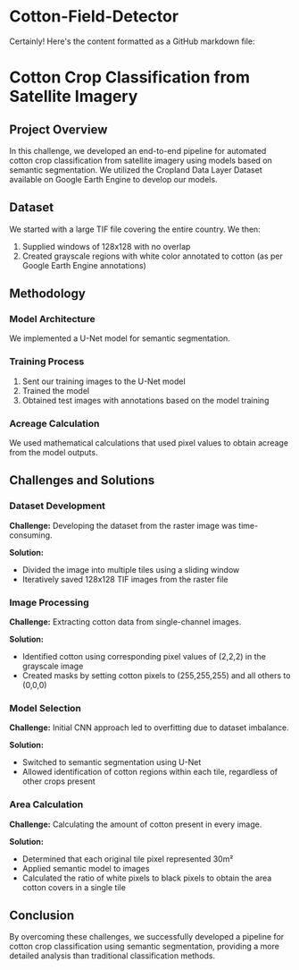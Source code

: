 # Cotton-Field-Detector

Certainly! Here's the content formatted as a GitHub markdown file:

# Cotton Crop Classification from Satellite Imagery

## Project Overview

In this challenge, we developed an end-to-end pipeline for automated cotton crop classification from satellite imagery using models based on semantic segmentation. We utilized the Cropland Data Layer Dataset available on Google Earth Engine to develop our models.

## Dataset

We started with a large TIF file covering the entire country. We then:

1. Supplied windows of 128x128 with no overlap
2. Created grayscale regions with white color annotated to cotton (as per Google Earth Engine annotations)

## Methodology

### Model Architecture

We implemented a U-Net model for semantic segmentation.

### Training Process

1. Sent our training images to the U-Net model
2. Trained the model
3. Obtained test images with annotations based on the model training

### Acreage Calculation

We used mathematical calculations that used pixel values to obtain acreage from the model outputs.

## Challenges and Solutions

### Dataset Development

**Challenge:** Developing the dataset from the raster image was time-consuming.

**Solution:** 
- Divided the image into multiple tiles using a sliding window
- Iteratively saved 128x128 TIF images from the raster file

### Image Processing

**Challenge:** Extracting cotton data from single-channel images.

**Solution:**
- Identified cotton using corresponding pixel values of (2,2,2) in the grayscale image
- Created masks by setting cotton pixels to (255,255,255) and all others to (0,0,0)

### Model Selection

**Challenge:** Initial CNN approach led to overfitting due to dataset imbalance.

**Solution:**
- Switched to semantic segmentation using U-Net
- Allowed identification of cotton regions within each tile, regardless of other crops present

### Area Calculation

**Challenge:** Calculating the amount of cotton present in every image.

**Solution:**
- Determined that each original tile pixel represented 30m²
- Applied semantic model to images
- Calculated the ratio of white pixels to black pixels to obtain the area cotton covers in a single tile

## Conclusion

By overcoming these challenges, we successfully developed a pipeline for cotton crop classification using semantic segmentation, providing a more detailed analysis than traditional classification methods.

